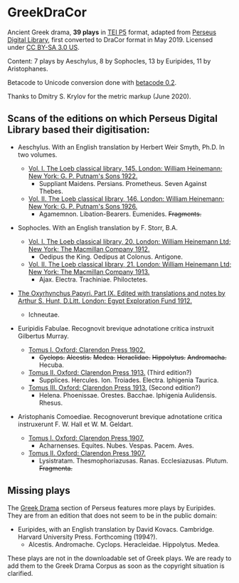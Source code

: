 # GreekDraCor
Ancient Greek drama, **39 plays** in [TEI P5](https://tei-c.org/guidelines/p5/) format, adapted from [Perseus Digital Library](http://www.perseus.tufts.edu/hopper/opensource/download), first converted to DraCor format in May 2019. Licensed under [CC BY-SA 3.0 US](https://creativecommons.org/licenses/by-sa/3.0/us/).

Content: 7 plays by Aeschylus, 8 by Sophocles, 13 by Euripides, 11 by Aristophanes.

Betacode to Unicode conversion done with [betacode 0.2](https://pypi.org/project/betacode/).

Thanks to Dmitry S. Krylov for the metric markup (June 2020).

## Scans of the editions on which Perseus Digital Library based their digitisation:

* Aeschylus. With an English translation by Herbert Weir Smyth, Ph.D. In two volumes.
  * [Vol. I. The Loeb classical library, 145. London: William Heinemann; New York: G. P. Putnam's Sons 1922.](https://archive.org/details/L145AeschylusISuppliantPersiansPrometheusSevenAgainstThebes)
    * Suppliant Maidens. Persians. Prometheus. Seven Against Thebes.
  * [Vol. II. The Loeb classical library, 146. London: William Heinemann; New York: G. P. Putnam's Sons 1926.](https://archive.org/details/aeschyluswitheng02aescuoft)
    * Agamemnon. Libation-Bearers. Eumenides. <s>Fragments.</s>

* Sophocles. With an English translation by F. Storr, B.A.
  * [Vol. I. The Loeb classical library, 20. London: William Heinemann Ltd; New York: The Macmillan Company 1912.](https://archive.org/details/sophocleswitheng01soph)
    * Oedipus the King. Oedipus at Colonus. Antigone.
  * [Vol. II. The Loeb classical library, 21. London: William Heinemann Ltd; New York: The Macmillan Company 1913.](https://archive.org/details/sophocleswithan00sophgoog)
    * Ajax. Electra. Trachiniae. Philoctetes.

* [The Oxyrhynchus Papyri. Part IX. Edited with translations and notes by Arthur S. Hunt, D.Litt. London: Egypt Exploration Fund 1912.](https://archive.org/details/pt9oxyrhynchuspa00grenuoft)
  * Ichneutae.

* Euripidis Fabulae. Recognovit brevique adnotatione critica instruxit Gilbertus Murray.
  * [Tomus I. Oxford: Clarendon Press 1902.](https://archive.org/details/euripidisfabu01euri)
    * <s>Cyclops.</s> <s>Alcestis.</s> <s>Medea.</s> <s>Heraclidae.</s> <s>Hippolytus.</s> <s>Andromacha.</s> Hecuba.
  * [Tomus II. Oxford: Clarendon Press 1913.](https://archive.org/details/euripidisfabul02euri) (Third edition?)
    * Supplices. Hercules. Ion. Troiades. Electra. Iphigenia Taurica.
  * [Tomus III. Oxford: Clarendon Press 1913.](https://archive.org/details/euripidisfabulae03euriuoft) (Second edition?)
    * Helena. Phoenissae. Orestes. Bacchae. Iphigenia Aulidensis. Rhesus.

* Aristophanis Comoediae. Recognoverunt brevique adnotatione critica instruxerunt F. W. Hall et W. M. Geldart.
  * [Tomus I. Oxford: Clarendon Press 1907.](https://archive.org/details/aristophaniscomo01aris_0)
    * Acharnenses. Equites. Nubes. Vespas. Pacem. Aves.
  * [Tomus II. Oxford: Clarendon Press 1907.](https://archive.org/details/aristophaniscomo02arisuoft)
    * Lysistratam. Thesmophoriazusas. Ranas. Ecclesiazusas. Plutum. <s>Fragmenta.</s>

## Missing plays

The [Greek Drama](https://www.perseus.tufts.edu/hopper/collection?collection=Perseus%3Acorpus%3Aperseus%2CGreek%20Drama) section of Perseus features more plays by Euripides. They are from an edition that does not seem to be in the public domain:

* Euripides, with an English translation by David Kovacs. Cambridge. Harvard University Press. Forthcoming (1994?).
  * Alcestis. Andromache. Cyclops. Heracleidae. Hippolytus. Medea.

These plays are not in the downloadable set of Greek plays. We are ready to add them to the Greek Drama Corpus as soon as the copyright situation is clarified.
